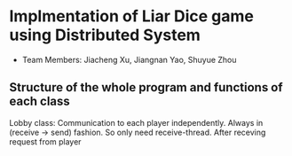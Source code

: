 # Implmentation of Liar Dice game using Distributed System 

* Team Members: Jiacheng Xu, Jiangnan Yao, Shuyue Zhou

## Structure of the whole program and functions of each class

Lobby class: Communication to each player independently. Always in (receive -> send) fashion. So only need receive-thread. After receving request from player 
